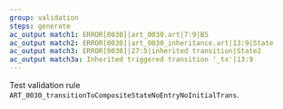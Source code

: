 ```yaml
---
group: validation
steps: generate
ac_output match1: ERROR[0030]|art_0030.art|7:9|BS
ac_output match2: ERROR[0030]|art_0030_inheritance.art|13:9|State
ac_output match3: ERROR[0030]|27:5|inherited transition|State2
ac_output match3a: Inherited triggered transition '_tx'|13:9
---
```

Test validation rule `ART_0030_transitionToCompositeStateNoEntryNoInitialTrans`.
